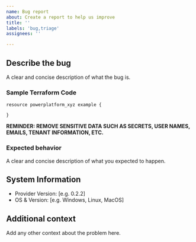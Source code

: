 ```yaml
---
name: Bug report
about: Create a report to help us improve
title: ''
labels: 'bug,triage'
assignees: ''

---
```


## Describe the bug

A clear and concise description of what the bug is.

### Sample Terraform Code

```hcl
resource powerplatform_xyz example {
    
}
```

**REMINDER: REMOVE SENSITIVE DATA SUCH AS SECRETS, USER NAMES, EMAILS, TENANT INFORMATION, ETC.**

### Expected behavior

A clear and concise description of what you expected to happen.

## System Information

- Provider Version: [e.g. 0.2.2]
- OS & Version: [e.g. Windows, Linux, MacOS]

## Additional context

Add any other context about the problem here.
